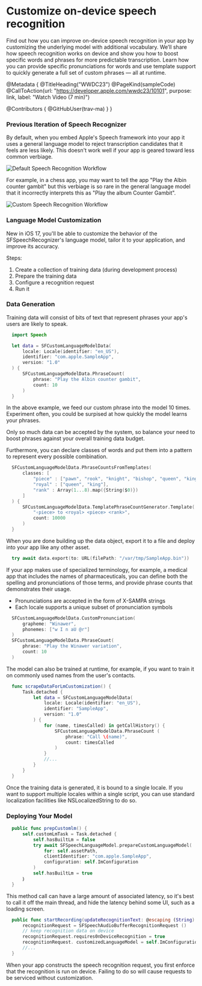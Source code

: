 # Customize on-device speech recognition

Find out how you can improve on-device speech recognition in your app by customizing the underlying model with additional vocabulary. We’ll share how speech recognition works on device and show you how to boost specific words and phrases for more predictable transcription. Learn how you can provide specific pronunciations for words and use template support to quickly generate a full set of custom phrases — all at runtime.

@Metadata {
   @TitleHeading("WWDC23")
   @PageKind(sampleCode)
   @CallToAction(url: "https://developer.apple.com/wwdc23/10101", purpose: link, label: "Watch Video (7 min)")

   @Contributors {
      @GitHubUser(trav-ma)
   }
}



### Previous Iteration of Speech Recognizer

By default, when you embed Apple's Speech framework into your app it uses a general language model to reject transcription candidates that it feels are less likely. This doesn't work well if your app is geared toward less common verbiage.

![Default Speech Recognition Workflow][10101-default-speech-recognition-workflow]

For example, in a chess app, you may want to tell the app "Play the Albin counter gambit" but this verbiage is so rare in the general language model that it incorrectly interprets this as "Play the album Counter Gambit".

![Custom Speech Recognition Workflow][10101-customized-speech-recognition-workflow]

### Language Model Customization

New in iOS 17, you'll be able to customize the behavior of the SFSpeechRecognizer's language model, tailor it to your application, and improve its accuracy.

Steps:
1. Create a collection of training data (during development process)
1. Prepare the training data
1. Configure a recognition request
1. Run it

### Data Generation

Training data will consist of bits of text that represent phrases your app's users are likely to speak.

```swift
  import Speech

  let data = SFCustomLanguageModelData(
      locale: Locale(identifier: "en_US"),
      identifier: "com.apple.SampleApp",
      version: "1.0"
  ) {
      SFCustomLanguageModelData.PhraseCount(
          phrase: "Play the Albin counter gambit",
          count: 10
      )
  }
```

In the above example, we feed our custom phrase into the model 10 times. Experiment often, you could be surpised at how quickly the model learns your phrases.

Only so much data can be accepted by the system, so balance your need to boost phrases against your overall training data budget.

Furthermore, you can declare classes of words and put them into a pattern to represent every possible combination.

```swift
  SFCustomLanguageModelData.PhraseCountsFromTemplates(
      classes: [
          "piece" : ["pawn", "rook", "knight", "bishop", "queen", "king"],
          "royal" : ["queen", "king"],
          "rank" : Array(1...8).map({String($0)})
      ]
  ) {
      SFCustomLanguageModelData.TemplatePhraseCountGenerator.Template(
          "‹piece> to <royal> <piece> <rank>",
          count: 10000
      )
  }
```

When you are done building up the data object, export it to a file and deploy into your app like any other asset.

```swift
  try await data.export(to: URL(filePath: "/var/tmp/SampleApp.bin"))
```

If your app makes use of specialized terminology, for example, a medical app that includes the names of pharmaceuticals, you can define both the spelling and pronunciations of those terms, and provide phrase counts that demonstrates their usage.

- Pronunciations are accepted in the form of X-SAMPA strings
- Each locale supports a unique subset of pronunciation symbols


```swift
  SFCustomLanguageModelData.CustomPronunciation(
      grapheme: "Winawer",
      phonemes: ["w I n aU @r"]
  )
  SFCustomLanguageModelData.PhraseCount(
      phrase: "Play the Winawer variation",
      count: 10
  )
```

The model can also be trained at runtime, for example, if you want to train it on commonly used names from the user's contacts. 


```swift
  func scrapeDataForLmCustomization() {
      Task.detached {
          let data = SFCustomLanguageModelData(
              locale: Locale(identifier: "en_US"),
              identifier: "SampleApp", 
              version: "1.0"
          ) {
              for (name, timesCalled) in getCallHistory() {
                  SFCustomLanguageModelData.PhraseCount (
                      phrase: "Call \(name)",
                      count: timesCalled
                  )
              }
              //...
          }
      }
  }
```

Once the training data is generated, it is bound to a single locale. If you want to support multiple locales within a single script, you can use standard localization facilities like NSLocalizedString to do so.

### Deploying Your Model

```swift
  public func prepCustomlm() {
      self.customLmTask = Task.detached {
          self.hasBuiltLm = false
          try await SFSpeechLanguageModel.prepareCustomLanguageModel(
              for: self.assetPath,
              clientIdentifier: "com.apple.SampleApp",
              configuration: self.ImConfiguration
          )
          self.hasBuiltLm = true
      ｝
  }
```

This method call can have a large amount of associated latency, so it's best to call it off the main thread, and hide the latency behind some UI, such as a loading screen.


```swift
  public func startRecording(updateRecognitionText: @escaping (String) -> Void) throws {
      recognitionRequest = SFSpeechAudioBufferRecognitionRequest ()
      // keep recognition data on device
      recognitionRequest.requires0nDeviceRecognition = true
      recognitionRequest. customizedLanguageModel = self.ImConfiguration
      //...
  }
```

When your app constructs the speech recognition request, you first enforce that the recognition is run on device. Failing to do so will cause requests to be serviced without customization.

[10101-customized-speech-recognition-workflow]: customized-speech-recognition-workflow.png
[10101-default-speech-recognition-workflow]: default-speech-recognition-workflow.png
